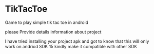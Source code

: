 # TikTacToe
Game to play simple tik tac toe in android 



please Provide details information about project 

I have tried installing your project apk and got to know that this will only work on andriod SDK 15 
kindly make it compatible with other SDK    

